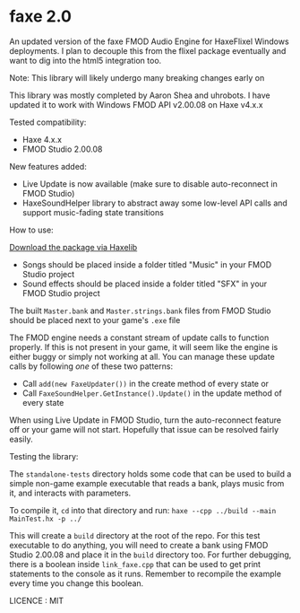 # faxe 2.0
An updated version of the faxe FMOD Audio Engine for HaxeFlixel Windows deployments. I plan to decouple this from the flixel package eventually and want to dig into the html5 integration too. 

Note: This library will likely undergo many breaking changes early on

This library was mostly completed by Aaron Shea and uhrobots. I have updated it to work with Windows FMOD API v2.00.08 on Haxe v4.x.x

Tested compatibility:
- Haxe 4.x.x
- FMOD Studio 2.00.08

New features added: 
- Live Update is now available (make sure to disable auto-reconnect in FMOD Studio)
- HaxeSoundHelper library to abstract away some low-level API calls and support music-fading state transitions

How to use:

[Download the package via Haxelib](https://tanneris.me/faxe2)

- Songs should be placed inside a folder titled "Music" in your FMOD Studio project
- Sound effects should be placed inside a folder titled "SFX" in your FMOD Studio project

The built `Master.bank` and `Master.strings.bank` files from FMOD Studio should be placed next to your game's `.exe` file 

The FMOD engine needs a constant stream of update calls to function properly. If this is not present in your game, it will seem like the engine is either buggy or simply not working at all. You can manage these update calls by following *one* of these two patterns:
- Call `add(new FaxeUpdater())` in the create method of every state
or
- Call `FaxeSoundHelper.GetInstance().Update()` in the update method of every state

When using Live Update in FMOD Studio, turn the auto-reconnect feature off or your game will not start. Hopefully that issue can be resolved fairly easily.

Testing the library:

The `standalone-tests` directory holds some code that can be used to build a simple non-game example executable that reads a bank, plays music from it, and interacts with parameters.

To compile it, `cd` into that directory and run: `haxe --cpp ../build --main MainTest.hx -p ../`

This will create a `build` directory at the root of the repo. For this test executable to do anything, you will need to create a bank using FMOD Studio 2.00.08 and place it in the `build` directory too. For further debugging, there is a boolean inside `link_faxe.cpp` that can be used to get print statements to the console as it runs. Remember to recompile the example every time you change this boolean.

LICENCE : MIT